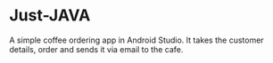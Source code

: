# Just-JAVA
A simple coffee ordering app in Android Studio. It takes the customer details, order and sends it via email to the cafe.
